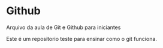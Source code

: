 # Github

Arquivo da aula de Git e Github para iniciantes

Este é um repositorio teste para ensinar como o git funciona.
